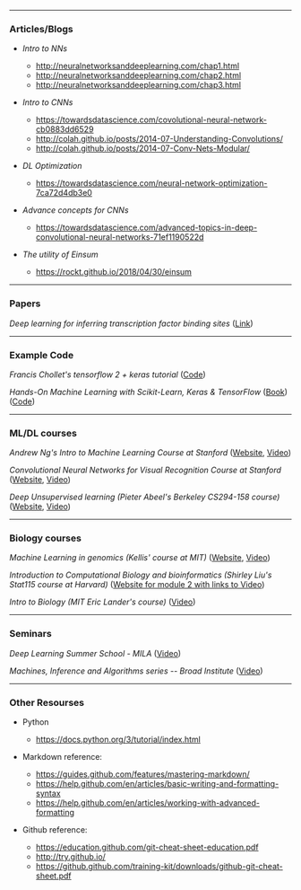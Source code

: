 _____________________________________________________________
### Articles/Blogs

* _Intro to NNs_
	* http://neuralnetworksanddeeplearning.com/chap1.html
	* http://neuralnetworksanddeeplearning.com/chap2.html
	* http://neuralnetworksanddeeplearning.com/chap3.html

* _Intro to CNNs_ 
	* https://towardsdatascience.com/covolutional-neural-network-cb0883dd6529
	* http://colah.github.io/posts/2014-07-Understanding-Convolutions/
	* http://colah.github.io/posts/2014-07-Conv-Nets-Modular/

* _DL Optimization_ 
	* https://towardsdatascience.com/neural-network-optimization-7ca72d4db3e0

* _Advance concepts for CNNs_ 
	* https://towardsdatascience.com/advanced-topics-in-deep-convolutional-neural-networks-71ef1190522d

* _The utility of Einsum_ 
	* https://rockt.github.io/2018/04/30/einsum


_____________________________________________________________
### Papers

_Deep learning for inferring transcription factor binding sites_ 
([Link](https://www.sciencedirect.com/science/article/pii/S2452310020300032?via%3Dihub)) <br>

_____________________________________________________________
### Example Code

_Francis Chollet's tensorflow 2 + keras tutorial_ 
([Code](https://colab.research.google.com/drive/1UCJt8EYjlzCs1H1d1X0iDGYJsHKwu-NO)) <br>

_Hands-On Machine Learning with Scikit-Learn, Keras & TensorFlow_
([Book](https://www.amazon.com/Hands-Machine-Learning-Scikit-Learn-TensorFlow/dp/1492032646))
([Code](https://github.com/ageron/handson-ml2)) <br>

_____________________________________________________________
### ML/DL courses

_Andrew Ng's Intro to Machine Learning Course at Stanford_ 
([Website](http://cs229.stanford.edu/), 
[Video](https://www.youtube.com/playlist?list=PLoROMvodv4rMiGQp3WXShtMGgzqpfVfbU)) <br>

_Convolutional Neural Networks for Visual Recognition Course at Stanford_ 
([Website](http://cs231n.github.io/), 
[Video](https://www.youtube.com/playlist?list=PL3FW7Lu3i5JvHM8ljYj-zLfQRF3EO8sYv)) <br>

_Deep Unsupervised learning (Pieter Abeel's Berkeley CS294-158 course)_ 
([Website](https://sites.google.com/view/berkeley-cs294-158-sp19/home), 
[Video](https://www.youtube.com/channel/UCf4SX8kAZM_oGcZjMREsU9w/videos)) <br>

_____________________________________________________________
### Biology courses

_Machine Learning in genomics (Kellis' course at MIT)_
([Website](http://stellar.mit.edu/S/course/6/fa19/6.047/), 
[Video](https://www.youtube.com/playlist?list=PLypiXJdtIca6U5uQOCHjP9Op3gpa177fK)) <br>

_Introduction to Computational Biology and bioinformatics (Shirley Liu's Stat115 course at Harvard)_
([Website for module 2 with links to Video](https://liulab-dfci.github.io/resources/html/STAT115_2020_Module2.html)) <br>

_Intro to Biology (MIT Eric Lander's course)_
([Video](https://www.edx.org/course/introduction-to-biology-the-secret-of-life-3)) <br>

_____________________________________________________________
### Seminars

_Deep Learning Summer School - MILA_
([Video](http://videolectures.net/DLRLsummerschool2018_toronto/)) <br>

_Machines, Inference and Algorithms series -- Broad Institute_
([Video](https://www.youtube.com/playlist?list=PLlMMtlgw6qNjROoMNTBQjAcdx53kV50cS)) <br>


_____________________________________________________________

### Other Resourses

* Python
	* https://docs.python.org/3/tutorial/index.html

* Markdown reference:
	* https://guides.github.com/features/mastering-markdown/
	* https://help.github.com/en/articles/basic-writing-and-formatting-syntax
	* https://help.github.com/en/articles/working-with-advanced-formatting

* Github reference:
	* https://education.github.com/git-cheat-sheet-education.pdf
	* http://try.github.io/
	* https://github.github.com/training-kit/downloads/github-git-cheat-sheet.pdf


